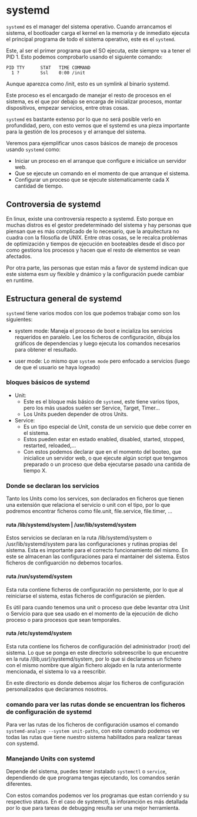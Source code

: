 # systemd

`systemd` es el manager del sistema operativo. Cuando arrancamos el sistema, el bootloader carga el kernel en la memoria y de inmediato ejecuta el principal programa de todo el sistema operativo, este es el `systemd`.

Este, al ser el primer programa que el SO ejecuta, este siempre va a tener el PID 1. Esto podemos comprobarlo usando el siguiente comando:

```salida comando ps 1
PID TTY      STAT   TIME COMMAND
  1 ?        Ssl    0:00 /init
``` 
Aunque aparezca como /init, esto es un symlink al binario systemd.

Este proceso es el encargado de manejar el resto de procesos en el sistema, es el que por debajo se encarga de inicializar procesos, montar dispositivos, empezar servicios, entre otras cosas.

`systemd` es bastante extenso por lo que no será posible verlo en profundidad, pero, con esto vemos que el systemd es una pieza importante para la gestión de los procesos y el arranque del sistema.

Veremos para ejemplificar unos casos básicos de manejo de procesos usando `systemd` como:

- Iniciar un proceso en el arranque que configure e inicialice un servidor web.
- Que se ejecute un comando en el momento de que arranque el sistema.
- Configurar un proceso que se ejecute sistematicamente cada X cantidad de tiempo.

## Controversia de systemd

En linux, existe una controversia respecto a systemd. Esto porque en muchas distros es el gestor predeterminado del sistema y hay personas que piensan que es más complicado de lo necesario, que la arquitectura no cuadra con la filosofia de UNIX. Entre otras cosas, se le recalca problemas de optimización y tiempos de ejecución en booteables desde el disco por como gestiona los procesos y hacen que el resto de elementos se vean afectados.

Por otra parte, las personas que estan más a favor de systemd indican que este sistema esm uy flexible y dnámico y la configuración puede cambiar en runtime.

## Estructura general de systemd

`systemd` tiene varios modos con los que podemos trabajar como son los siguientes:

- system mode: Maneja el proceso de boot e incializa los servicios requeridos en paralelo. Lee los ficheros de configuración, dibuja los gráficos de dependencias y luego ejecuta los comandos necesarios para obtener el resultado.

- user mode: Lo mismo que `system mode` pero enfocado a servicios (luego de que el usuario se haya logeado)

### bloques básicos de systemd

- Unit: 
	- Este es el bloque más básico de `systemd`, este tiene varios tipos, pero los más usados suelen ser Service, Target, Timer...
	- Los Units pueden depender de otros Units.
- Service:
	- Es un tipo especial de Unit, consta de un servicio que debe correr en el sistema.
	- Estos pueden estar en estado enabled, disabled, started, stopped, restarted, reloaded,...
	- Con estos podemos declarar que en el momento del booteo, que inicialice un servidor web, o que ejecute algún script que tengamos preparado o un proceso que deba ejecutarse pasado una cantida de tiempo X.

### Donde se declaran los servicios

Tanto los Units como los services, son declarados en ficheros que tienen una extensión que relaciona el servicio o unit con el tipo, por lo que podremos encontrar ficheros como file.unit, file.service, file.timer, ...

#### ruta /lib/systemd/system | /usr/lib/systemd/system
Estos servicios se declaran en la ruta /lib/systemd/system o /usr/lib/systemd/system para las configuraciones y rutinas propias del sistema. Esta es importante para el correcto funcionamiento del mismo. En este se almacenan las configuraciones para el mantainer del sistema. Estos ficheros de configuarción no debemos tocarlos.

#### ruta /run/systemd/system
Esta ruta contiene ficheros de configuración no persistente, por lo que al reiniciarse el sistema, estas ficheros de configuración se pierden.

Es útil para cuando tenemos una unit o proceso que debe levantar otra Unit o Servicio para que sea usado en el momento de la ejecución de dicho proceso o para procesos que sean temporales.

#### ruta /etc/systemd/system
Esta ruta contiene los ficheros de configuración del administrador (root) del sistema. Lo que se ponga en este directorio sobreescribe lo que encuentre en la ruta /(lib,usr)/systemd/system, por lo que si declaramos un fichero con el mismo nombre que algún fichero alojado en la ruta anteriormente mencionada, el sistema lo va a reescribir.

En este directorio es donde debemos alojar los ficheros de configuración personalizados que declaramos nosotros. 

### comando para ver las rutas donde se encuentran los ficheros de configuración de systemd

Para ver las rutas de los ficheros de configuración usamos el comando `systemd-analyze --system unit-paths`, con este comando podemos ver todas las rutas que tiene nuestro sistema habilitados para realizar tareas con systemd.

### Manejando Units con systemd

Depende del sistema, puedes tener instalado `systemctl` o `service`, dependiendo de que programa tengas ejecutando, los comandos serán diferentes.

Con estos comandos podemos ver los programas que estan corriendo y su respectivo status. En el caso de systemctl, la inforamción es más detallada por lo que para tareas de debugging resulta ser una mejor herramienta.


